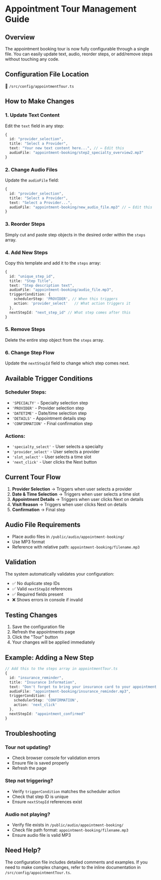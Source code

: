 # Appointment Tour Management Guide

## Overview
The appointment booking tour is now fully configurable through a single file. You can easily update text, audio, reorder steps, or add/remove steps without touching any code.

## Configuration File Location
📁 `/src/config/appointmentTour.ts`

## How to Make Changes

### 1. Update Text Content
Edit the `text` field in any step:
```typescript
{
  id: "provider_selection",
  title: "Select a Provider",
  text: "Your new text content here...", // ← Edit this
  audioFile: "appointment-booking/step2_specialty_overview2.mp3"
}
```

### 2. Change Audio Files
Update the `audioFile` field:
```typescript
{
  id: "provider_selection",
  title: "Select a Provider", 
  text: "Select a Provider...",
  audioFile: "appointment-booking/new_audio_file.mp3" // ← Edit this
}
```

### 3. Reorder Steps
Simply cut and paste step objects in the desired order within the `steps` array.

### 4. Add New Steps
Copy this template and add it to the `steps` array:
```typescript
{
  id: "unique_step_id",
  title: "Step Title",
  text: "Step description text",
  audioFile: "appointment-booking/audio_file.mp3",
  triggerCondition: {
    schedulerStep: 'PROVIDER', // When this triggers
    action: 'provider_select'   // What action triggers it
  },
  nextStepId: "next_step_id" // What step comes after this
}
```

### 5. Remove Steps
Delete the entire step object from the `steps` array.

### 6. Change Step Flow
Update the `nextStepId` field to change which step comes next.

## Available Trigger Conditions

### Scheduler Steps:
- `'SPECIALTY'` - Specialty selection step
- `'PROVIDER'` - Provider selection step  
- `'DATETIME'` - Date/time selection step
- `'DETAILS'` - Appointment details step
- `'CONFIRMATION'` - Final confirmation step

### Actions:
- `'specialty_select'` - User selects a specialty
- `'provider_select'` - User selects a provider
- `'slot_select'` - User selects a time slot
- `'next_click'` - User clicks the Next button

## Current Tour Flow

1. **Provider Selection** → Triggers when user selects a provider
2. **Date & Time Selection** → Triggers when user selects a time slot
3. **Appointment Details** → Triggers when user clicks Next on details
4. **Visit Reason** → Triggers when user clicks Next on details
5. **Confirmation** → Final step

## Audio File Requirements

- Place audio files in `/public/audio/appointment-booking/`
- Use MP3 format
- Reference with relative path: `appointment-booking/filename.mp3`

## Validation

The system automatically validates your configuration:
- ✅ No duplicate step IDs
- ✅ Valid `nextStepId` references
- ✅ Required fields present
- ❌ Shows errors in console if invalid

## Testing Changes

1. Save the configuration file
2. Refresh the appointments page
3. Click the "Tour" button
4. Your changes will be applied immediately

## Example: Adding a New Step

```typescript
// Add this to the steps array in appointmentTour.ts
{
  id: "insurance_reminder",
  title: "Insurance Information",
  text: "Don't forget to bring your insurance card to your appointment!",
  audioFile: "appointment-booking/insurance_reminder.mp3",
  triggerCondition: {
    schedulerStep: 'CONFIRMATION',
    action: 'next_click'
  },
  nextStepId: "appointment_confirmed"
}
```

## Troubleshooting

### Tour not updating?
- Check browser console for validation errors
- Ensure file is saved properly
- Refresh the page

### Step not triggering?
- Verify `triggerCondition` matches the scheduler action
- Check that step ID is unique
- Ensure `nextStepId` references exist

### Audio not playing?
- Verify file exists in `/public/audio/appointment-booking/`
- Check file path format: `appointment-booking/filename.mp3`
- Ensure audio file is valid MP3

## Need Help?

The configuration file includes detailed comments and examples. If you need to make complex changes, refer to the inline documentation in `/src/config/appointmentTour.ts`.